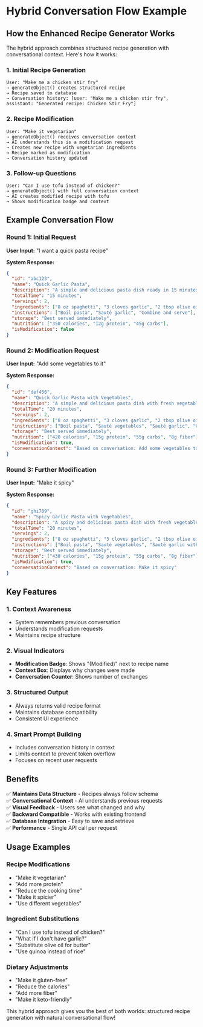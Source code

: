 # Hybrid Conversation Flow Example

## How the Enhanced Recipe Generator Works

The hybrid approach combines structured recipe generation with conversational context. Here's how it works:

### 1. Initial Recipe Generation
```
User: "Make me a chicken stir fry"
→ generateObject() creates structured recipe
→ Recipe saved to database
→ Conversation history: [user: "Make me a chicken stir fry", assistant: "Generated recipe: Chicken Stir Fry"]
```

### 2. Recipe Modification
```
User: "Make it vegetarian"
→ generateObject() receives conversation context
→ AI understands this is a modification request
→ Creates new recipe with vegetarian ingredients
→ Recipe marked as modification
→ Conversation history updated
```

### 3. Follow-up Questions
```
User: "Can I use tofu instead of chicken?"
→ generateObject() with full conversation context
→ AI creates modified recipe with tofu
→ Shows modification badge and context
```

## Example Conversation Flow

### Round 1: Initial Request
**User Input:** "I want a quick pasta recipe"

**System Response:**
```json
{
  "id": "abc123",
  "name": "Quick Garlic Pasta",
  "description": "A simple and delicious pasta dish ready in 15 minutes",
  "totalTime": "15 minutes",
  "servings": 2,
  "ingredients": ["8 oz spaghetti", "3 cloves garlic", "2 tbsp olive oil", "salt and pepper"],
  "instructions": ["Boil pasta", "Sauté garlic", "Combine and serve"],
  "storage": "Best served immediately",
  "nutrition": ["350 calories", "12g protein", "45g carbs"],
  "isModification": false
}
```

### Round 2: Modification Request
**User Input:** "Add some vegetables to it"

**System Response:**
```json
{
  "id": "def456",
  "name": "Quick Garlic Pasta with Vegetables",
  "description": "A simple and delicious pasta dish with fresh vegetables, ready in 20 minutes",
  "totalTime": "20 minutes",
  "servings": 2,
  "ingredients": ["8 oz spaghetti", "3 cloves garlic", "2 tbsp olive oil", "1 cup broccoli", "1 bell pepper", "salt and pepper"],
  "instructions": ["Boil pasta", "Sauté vegetables", "Sauté garlic", "Combine and serve"],
  "storage": "Best served immediately",
  "nutrition": ["420 calories", "15g protein", "55g carbs", "8g fiber"],
  "isModification": true,
  "conversationContext": "Based on conversation: Add some vegetables to it"
}
```

### Round 3: Further Modification
**User Input:** "Make it spicy"

**System Response:**
```json
{
  "id": "ghi789",
  "name": "Spicy Garlic Pasta with Vegetables",
  "description": "A spicy and delicious pasta dish with fresh vegetables and red pepper flakes, ready in 20 minutes",
  "totalTime": "20 minutes",
  "servings": 2,
  "ingredients": ["8 oz spaghetti", "3 cloves garlic", "2 tbsp olive oil", "1 cup broccoli", "1 bell pepper", "1 tsp red pepper flakes", "salt and pepper"],
  "instructions": ["Boil pasta", "Sauté vegetables", "Sauté garlic with red pepper flakes", "Combine and serve"],
  "storage": "Best served immediately",
  "nutrition": ["430 calories", "15g protein", "55g carbs", "8g fiber"],
  "isModification": true,
  "conversationContext": "Based on conversation: Make it spicy"
}
```

## Key Features

### 1. Context Awareness
- System remembers previous conversation
- Understands modification requests
- Maintains recipe structure

### 2. Visual Indicators
- **Modification Badge**: Shows "(Modified)" next to recipe name
- **Context Box**: Displays why changes were made
- **Conversation Counter**: Shows number of exchanges

### 3. Structured Output
- Always returns valid recipe format
- Maintains database compatibility
- Consistent UI experience

### 4. Smart Prompt Building
- Includes conversation history in context
- Limits context to prevent token overflow
- Focuses on recent user requests

## Benefits

✅ **Maintains Data Structure** - Recipes always follow schema  
✅ **Conversational Context** - AI understands previous requests  
✅ **Visual Feedback** - Users see what changed and why  
✅ **Backward Compatible** - Works with existing frontend  
✅ **Database Integration** - Easy to save and retrieve  
✅ **Performance** - Single API call per request  

## Usage Examples

### Recipe Modifications
- "Make it vegetarian"
- "Add more protein"
- "Reduce the cooking time"
- "Make it spicier"
- "Use different vegetables"

### Ingredient Substitutions
- "Can I use tofu instead of chicken?"
- "What if I don't have garlic?"
- "Substitute olive oil for butter"
- "Use quinoa instead of rice"

### Dietary Adjustments
- "Make it gluten-free"
- "Reduce the calories"
- "Add more fiber"
- "Make it keto-friendly"

This hybrid approach gives you the best of both worlds: structured recipe generation with natural conversational flow! 